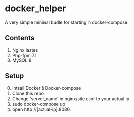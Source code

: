 # docker_helper

A very simple minimal budle for starting in docker-compose.

## Contents
1. Nginx lastes
2. Php-fpm 7.1
3. MySQL 8

## Setup
0. intsall Docker & Docker-compose
1. Clone this repo
2. Change 'server_name' in nginx/site.conf to your actual ip
3. sudo docker-compose up
4. open http://[actual-ip]:8080.
